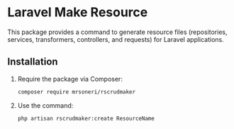 # Laravel Make Resource

This package provides a command to generate resource files (repositories, services, transformers, controllers, and requests) for Laravel applications.

## Installation

1. Require the package via Composer:
   ```bash
   composer require mrsoneri/rscrudmaker
   ```

3. Use the command:
   ```bash
   php artisan rscrudmaker:create ResourceName
   ```
